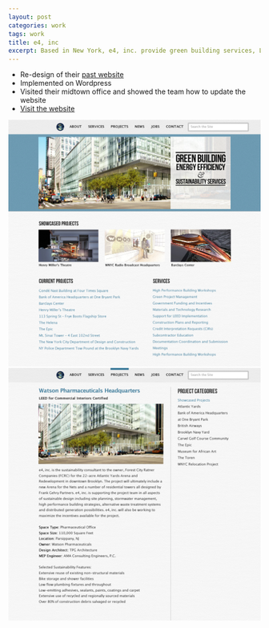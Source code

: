 ```yaml
---
layout: post
categories: work
tags: work
title: e4, inc
excerpt: Based in New York, e4, inc. provide green building services, LEED Implementation, energy audits and feasibility studies
---
```


* Re-design of their [past website](https://web.archive.org/web/20120505083124/http://e4inc.com/)
* Implemented on Wordpress
* Visited their midtown office and showed the team how to update the website
* [Visit the website](http://e4inc.com/)

<div class="screenshot">
  <div class="screenshot-chrome">
    <img src="/assets/e4inc-screenshot-1.jpg" srcset="/assets/e4inc-screenshot-1@2x.jpg 2x">
  </div>
  <div class="screenshot-chrome">
    <img src="/assets/e4inc-screenshot-2.jpg" srcset="/assets/e4inc-screenshot-2@2x.jpg 2x">
  </div>
</div>
